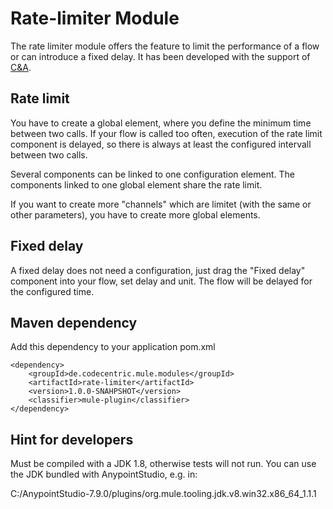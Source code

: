 # Rate-limiter Module

The rate limiter module offers the feature to limit the performance of a flow or can introduce a fixed delay. 
It has been developed with the support of [C&A](https://www.c-and-a.com/).

## Rate limit

You have to create a global element, where you define the minimum time between two calls. If your flow is called too often, 
execution of the rate limit component is delayed, so there is always at least the configured intervall between two calls.

Several components can be linked to one configuration element. The components linked to one global element share the rate
limit.

If you want to create more "channels" which are limitet (with the same or other parameters), you have to create more global
elements.

## Fixed delay

A fixed delay does not need a configuration, just drag the "Fixed delay" component into your flow, set delay and unit.
The flow will be delayed for the configured time.

## Maven dependency

Add this dependency to your application pom.xml

```
<dependency>
	<groupId>de.codecentric.mule.modules</groupId>
	<artifactId>rate-limiter</artifactId>
	<version>1.0.0-SNAHPSHOT</version>
	<classifier>mule-plugin</classifier>
</dependency>
```

## Hint for developers

Must be compiled with a JDK 1.8, otherwise tests will not run. You can use the JDK bundled with AnypointStudio, e.g. in:

C:/AnypointStudio-7.9.0/plugins/org.mule.tooling.jdk.v8.win32.x86_64_1.1.1

